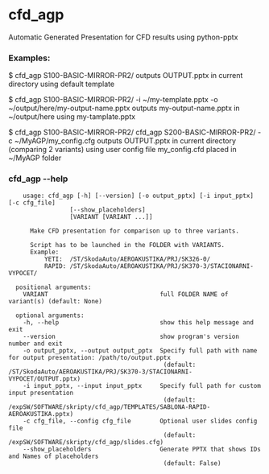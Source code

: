 # cfd_agp

Automatic Generated Presentation for CFD results using python-pptx


### Examples:
$ cfd_agp S100-BASIC-MIRROR-PR2/
    outputs OUTPUT.pptx in current directory using default template

$ cfd_agp S100-BASIC-MIRROR-PR2/ -i ~/my-template.pptx -o ~/output/here/my-output-name.pptx
    outputs my-output-name.pptx in ~/output/here using my-tamplate.pptx

$ cfd_agp S100-BASIC-MIRROR-PR2/ cfd_agp S200-BASIC-MIRROR-PR2/ -c ~/MyAGP/my_config.cfg
    outputs OUTPUT.pptx in current directory (comparing 2 variants) using user config file my_config.cfd
    placed in ~/MyAGP folder


### cfd_agp --help
```
    usage: cfd_agp [-h] [--version] [-o output_pptx] [-i input_pptx] [-c cfg_file]
                 [--show_placeholders]
                 [VARIANT [VARIANT ...]]

      Make CFD presentation for comparison up to three variants.

      Script has to be launched in the FOLDER with VARIANTS.
      Example:
          YETI:  /ST/SkodaAuto/AEROAKUSTIKA/PRJ/SK326-0/
          RAPID: /ST/SkodaAuto/AEROAKUSTIKA/PRJ/SK370-3/STACIONARNI-VYPOCET/

  positional arguments:
    VARIANT                               full FOLDER NAME of variant(s) (default: None)

  optional arguments:
    -h, --help                            show this help message and exit
    --version                             show program's version number and exit
    -o output_pptx, --output output_pptx  Specify full path with name for output presentation: /path/to/output.pptx
                                           (default: /ST/SkodaAuto/AEROAKUSTIKA/PRJ/SK370-3/STACIONARNI-VYPOCET/OUTPUT.pptx)
    -i input_pptx, --input input_pptx     Specify full path for custom input presentation
                                           (default: /expSW/SOFTWARE/skripty/cfd_agp/TEMPLATES/SABLONA-RAPID-AEROAKUSTIKA.pptx)
    -c cfg_file, --config cfg_file        Optional user slides config file
                                           (default: /expSW/SOFTWARE/skripty/cfd_agp/slides.cfg)
    --show_placeholders                   Generate PPTX that shows IDs and Names of placeholders
                                           (default: False)
```

